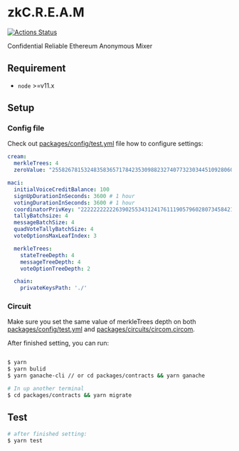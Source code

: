 # zkC.R.E.A.M

[![Actions Status](https://github.com/couger-inc/cream/workflows/cream%20contract%20test/badge.svg)](https://github.com/couger-inc/cream/actions)

Confidential Reliable Ethereum Anonymous Mixer

## Requirement

* `node` >=v11.x

## Setup

### Config file
Check out [packages/config/test.yml](./packages/config/test.yml) file how to configure settings:

```yml
cream:
  merkleTrees: 4
  zeroValue: "2558267815324835836571784235309882327407732303445109280607932348234378166811"

maci:
  initialVoiceCreditBalance: 100
  signUpDurationInSeconds: 3600 # 1 hour
  votingDurationInSeconds: 3600 # 1 hour
  coordinatorPrivKey: "2222222222263902553431241761119057960280734584214105336279476766401963593688"
  tallyBatchsize: 4
  messageBatchSize: 4
  quadVoteTallyBatchSize: 4
  voteOptionsMaxLeafIndex: 3

  merkleTrees:
    stateTreeDepth: 4
    messageTreeDepth: 4
    voteOptionTreeDepth: 2

  chain:
    privateKeysPath: './'
```

### Circuit
Make sure you set the same value of merkleTrees depth on both [packages/config/test.yml](./packages/config/test.yml) and [packages/circuits/circom.circom](./packages/circuits/circom/vote.circom).

After finished setting, you can run:

```bash

$ yarn
$ yarn bulid
$ yarn ganache-cli // or cd packages/contracts && yarn ganache

# In up another terminal
$ cd packages/contracts && yarn migrate
```

## Test

```bash
# after finished setting:
$ yarn test
```
